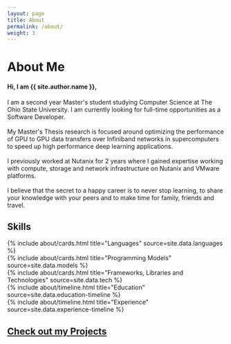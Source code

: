 ```yaml
---
layout: page
title: About
permalink: /about/
weight: 3
---
```


# **About Me**
<h4>Hi, I am <strong>{{ site.author.name }},</strong></h4>
<p></p>
I am a second year Master's student studying Computer Science at The Ohio State University. I am currently looking for full-time opportunities as a Software Developer.<br><br>
My Master's Thesis research is focused around optimizing the performance of GPU to GPU data transfers over Infiniband networks in supercomputers to speed up high performance deep learning applications.<br><br>
I previously worked at Nutanix for 2 years where I gained expertise working with compute, storage and network infrastructure on Nutanix and VMware platforms.<br><br> 
I believe that the secret to a happy career is to never stop learning, to share your knowledge with your peers and to make time for family, friends and travel.

<div class="row">

<!--{% include about/skills.html title="Programming Skills" source=site.data.programming-skills %}
{% include about/skills.html title="" source=site.data.other-skills %}-->
</div>

<h2 class="mb-3">Skills</h2>
<div class="row">
<div class="col-md-6">
{% include about/cards.html title="Languages" source=site.data.languages %}
</div>
<div class="col-md-6">
{% include about/cards.html title="Programming Models" source=site.data.models %}
</div>
<div class="w-100"></div>
<div class="col mt-4">
{% include about/cards.html title="Frameworks, Libraries and Technologies" source=site.data.tech %}
</div>
</div>

<div class="row">
{% include about/timeline.html title="Education" source=site.data.education-timeline %}
</div>

<div class="row">
{% include about/timeline.html title="Experience" source=site.data.experience-timeline %}
</div>

<div class="row">
<h2 class="mb-3"><a href="/projects">Check out my Projects</a></h2>
</div>
